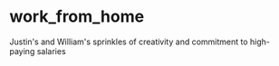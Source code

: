 # work_from_home
Justin's and William's sprinkles of creativity and commitment to high-paying salaries
